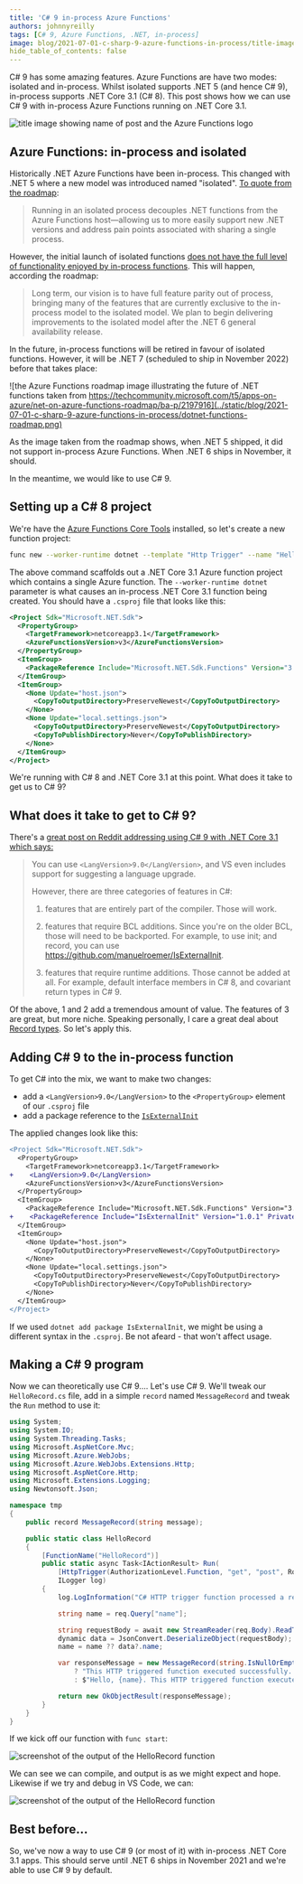 ```yaml
---
title: 'C# 9 in-process Azure Functions'
authors: johnnyreilly
tags: [C# 9, Azure Functions, .NET, in-process]
image: blog/2021-07-01-c-sharp-9-azure-functions-in-process/title-image.png
hide_table_of_contents: false
---
```


C# 9 has some amazing features. Azure Functions are have two modes: isolated and in-process. Whilst isolated supports .NET 5 (and hence C# 9), in-process supports .NET Core 3.1 (C# 8). This post shows how we can use C# 9 with in-process Azure Functions running on .NET Core 3.1.

![title image showing name of post and the Azure Functions logo](../static/blog/2021-07-01-c-sharp-9-azure-functions-in-process/title-image.png)

## Azure Functions: in-process and isolated

Historically .NET Azure Functions have been in-process. This changed with .NET 5 where a new model was introduced named "isolated". [To quote from the roadmap](https://techcommunity.microsoft.com/t5/apps-on-azure/net-on-azure-functions-roadmap/ba-p/2197916):

> Running in an isolated process decouples .NET functions from the Azure Functions host—allowing us to more easily support new .NET versions and address pain points associated with sharing a single process.

However, the initial launch of isolated functions [does not have the full level of functionality enjoyed by in-process functions](https://docs.microsoft.com/en-us/azure/azure-functions/dotnet-isolated-process-guide#differences-with-net-class-library-functions). This will happen, according the roadmap:

> Long term, our vision is to have full feature parity out of process, bringing many of the features that are currently exclusive to the in-process model to the isolated model. We plan to begin delivering improvements to the isolated model after the .NET 6 general availability release.

In the future, in-process functions will be retired in favour of isolated functions. However, it will be .NET 7 (scheduled to ship in November 2022) before that takes place:

![the Azure Functions roadmap image illustrating the future of .NET functions taken from https://techcommunity.microsoft.com/t5/apps-on-azure/net-on-azure-functions-roadmap/ba-p/2197916](../static/blog/2021-07-01-c-sharp-9-azure-functions-in-process/dotnet-functions-roadmap.png)

As the image taken from the roadmap shows, when .NET 5 shipped, it did not support in-process Azure Functions. When .NET 6 ships in November, it should.

In the meantime, we would like to use C# 9.

## Setting up a C# 8 project

We're have the [Azure Functions Core Tools](https://docs.microsoft.com/en-us/azure/azure-functions/functions-run-local) installed, so let's create a new function project:

```bash
func new --worker-runtime dotnet --template "Http Trigger" --name "HelloRecord"
```

The above command scaffolds out a .NET Core 3.1 Azure function project which contains a single Azure function. The `--worker-runtime dotnet` parameter is what causes an in-process .NET Core 3.1 function being created. You should have a `.csproj` file that looks like this:

```xml
<Project Sdk="Microsoft.NET.Sdk">
  <PropertyGroup>
    <TargetFramework>netcoreapp3.1</TargetFramework>
    <AzureFunctionsVersion>v3</AzureFunctionsVersion>
  </PropertyGroup>
  <ItemGroup>
    <PackageReference Include="Microsoft.NET.Sdk.Functions" Version="3.0.11" />
  </ItemGroup>
  <ItemGroup>
    <None Update="host.json">
      <CopyToOutputDirectory>PreserveNewest</CopyToOutputDirectory>
    </None>
    <None Update="local.settings.json">
      <CopyToOutputDirectory>PreserveNewest</CopyToOutputDirectory>
      <CopyToPublishDirectory>Never</CopyToPublishDirectory>
    </None>
  </ItemGroup>
</Project>
```

We're running with C# 8 and .NET Core 3.1 at this point. What does it take to get us to C# 9?

## What does it take to get to C# 9?

There's a [great post on Reddit addressing using C# 9 with .NET Core 3.1 which says:](https://www.reddit.com/r/csharp/comments/kiplz8/can_i_use_c90_with_aspnet_core_31/)

> You can use `<LangVersion>9.0</LangVersion>`, and VS even includes support for suggesting a language upgrade.
>
> However, there are three categories of features in C#:
>
> 1. features that are entirely part of the compiler. Those will work.
>
> 2. features that require BCL additions. Since you're on the older BCL, those will need to be backported. For example, to use init; and record, you can use https://github.com/manuelroemer/IsExternalInit.
>
> 3. features that require runtime additions. Those cannot be added at all. For example, default interface members in C# 8, and covariant return types in C# 9.

Of the above, 1 and 2 add a tremendous amount of value. The features of 3 are great, but more niche. Speaking personally, I care a great deal about [Record types](https://docs.microsoft.com/en-us/dotnet/csharp/whats-new/csharp-9#record-types). So let's apply this.

## Adding C# 9 to the in-process function

To get C# into the mix, we want to make two changes:

- add a `<LangVersion>9.0</LangVersion>` to the `<PropertyGroup>` element of our `.csproj` file
- add a package reference to the [`IsExternalInit`](https://github.com/manuelroemer/IsExternalInit)

The applied changes look like this:

```diff
<Project Sdk="Microsoft.NET.Sdk">
  <PropertyGroup>
    <TargetFramework>netcoreapp3.1</TargetFramework>
+    <LangVersion>9.0</LangVersion>
    <AzureFunctionsVersion>v3</AzureFunctionsVersion>
  </PropertyGroup>
  <ItemGroup>
    <PackageReference Include="Microsoft.NET.Sdk.Functions" Version="3.0.11" />
+    <PackageReference Include="IsExternalInit" Version="1.0.1" PrivateAssets="all" />
  </ItemGroup>
  <ItemGroup>
    <None Update="host.json">
      <CopyToOutputDirectory>PreserveNewest</CopyToOutputDirectory>
    </None>
    <None Update="local.settings.json">
      <CopyToOutputDirectory>PreserveNewest</CopyToOutputDirectory>
      <CopyToPublishDirectory>Never</CopyToPublishDirectory>
    </None>
  </ItemGroup>
</Project>
```

If we used `dotnet add package IsExternalInit`, we might be using a different syntax in the `.csproj`. Be not afeard - that won't affect usage.

## Making a C# 9 program

Now we can theoretically use C# 9.... Let's use C# 9. We'll tweak our `HelloRecord.cs` file, add in a simple `record` named `MessageRecord` and tweak the `Run` method to use it:

```csharp
using System;
using System.IO;
using System.Threading.Tasks;
using Microsoft.AspNetCore.Mvc;
using Microsoft.Azure.WebJobs;
using Microsoft.Azure.WebJobs.Extensions.Http;
using Microsoft.AspNetCore.Http;
using Microsoft.Extensions.Logging;
using Newtonsoft.Json;

namespace tmp
{
    public record MessageRecord(string message);

    public static class HelloRecord
    {
        [FunctionName("HelloRecord")]
        public static async Task<IActionResult> Run(
            [HttpTrigger(AuthorizationLevel.Function, "get", "post", Route = null)] HttpRequest req,
            ILogger log)
        {
            log.LogInformation("C# HTTP trigger function processed a request.");

            string name = req.Query["name"];

            string requestBody = await new StreamReader(req.Body).ReadToEndAsync();
            dynamic data = JsonConvert.DeserializeObject(requestBody);
            name = name ?? data?.name;

            var responseMessage = new MessageRecord(string.IsNullOrEmpty(name)
                ? "This HTTP triggered function executed successfully. Pass a name in the query string or in the request body for a personalized response."
                : $"Hello, {name}. This HTTP triggered function executed successfully.");

            return new OkObjectResult(responseMessage);
        }
    }
}
```

If we kick off our function with `func start`:

![screenshot of the output of the HelloRecord function](../static/blog/2021-07-01-c-sharp-9-azure-functions-in-process/calling-hello-record.png)

We can see we can compile, and output is as we might expect and hope. Likewise if we try and debug in VS Code, we can:

![screenshot of the output of the HelloRecord function](../static/blog/2021-07-01-c-sharp-9-azure-functions-in-process/debugging-hello-record.png)

## Best before...

So, we've now a way to use C# 9 (or most of it) with in-process .NET Core 3.1 apps. This should serve until .NET 6 ships in November 2021 and we're able to use C# 9 by default.
